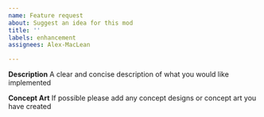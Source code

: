 ```yaml
---
name: Feature request
about: Suggest an idea for this mod
title: ''
labels: enhancement
assignees: Alex-MacLean

---
```


**Description**
A clear and concise description of what you would like implemented

**Concept Art**
If possible please add any concept designs or concept art you have created
